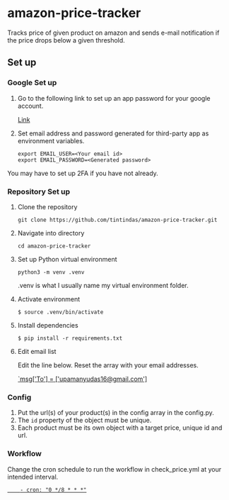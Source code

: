# amazon-price-tracker
Tracks price of given product on amazon and sends e-mail notification if the price drops below a given threshold.

## Set up

### Google Set up

1. Go to the following link to set up an app password for your google account.

      [Link](https://myaccount.google.com/apppasswords)

1. Set email address and password generated for third-party app as environment variables.
    ```
    export EMAIL_USER=<Your email id>
    export EMAIL_PASSWORD=<Generated password>
    ```
    

You may have to set up 2FA if you have not already.

### Repository Set up
1. Clone the repository

    `git clone https://github.com/tintindas/amazon-price-tracker.git`

1. Navigate into directory

    `cd amazon-price-tracker`

1. Set up Python virtual environment

    `python3 -m venv .venv`
  
    .venv is what I usually name my virtual environment folder. 

1. Activate environment
  
    `$ source .venv/bin/activate`

1. Install dependencies
  
    `$ pip install -r requirements.txt`

 1. Edit email list
 
    Edit the line below. Reset the array with your email addresses.
 
       [`msg['To'] = ['upamanyudas16@gmail.com']](https://github.com/tintindas/amazon-price-tracker/blob/5e9fb2cf8e7c6ed1dcc6f5a55f69f31500b3a69b/email_handler.py#L67)
       
### Config
1. Put the url(s) of your product(s) in the config array in the config.py. 
1. The `id` property of the object must be unique. 
1. Each product must be its own object with a target price, unique id and url.

### Workflow
Change the cron schedule to run the workflow in check_price.yml at your intended interval.

[`    - cron: "0 */8 * * *"`](https://github.com/tintindas/amazon-price-tracker/blob/5e9fb2cf8e7c6ed1dcc6f5a55f69f31500b3a69b/.github/workflows/check_price.yml#L11)
